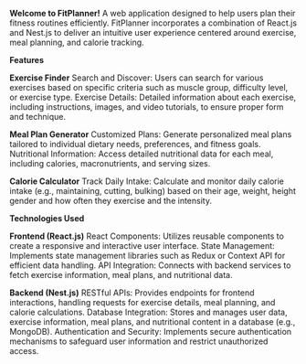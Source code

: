 
**Welcome to FitPlanner!**
         A web application designed to help users plan their fitness routines efficiently. FitPlanner incorporates a 
         combination of React.js and Nest.js to deliver an intuitive user experience centered around exercise, meal planning, and calorie tracking.



**Features**

**Exercise Finder**
Search and Discover: Users can search for various exercises based on specific criteria such as muscle group, difficulty level, or exercise type.
Exercise Details: Detailed information about each exercise, including instructions, images, and video tutorials, to ensure proper form and technique.


**Meal Plan Generator**
Customized Plans: Generate personalized meal plans tailored to individual dietary needs, preferences, and fitness goals.
Nutritional Information: Access detailed nutritional data for each meal, including calories, macronutrients, and serving sizes.


**Calorie Calculator**
Track Daily Intake: Calculate and monitor daily calorie intake (e.g., maintaining, cutting, bulking) based on their age, weight, height gender and how often they exercise and the intensity.



**Technologies Used**

**Frontend (React.js)**
React Components: Utilizes reusable components to create a responsive and interactive user interface.
State Management: Implements state management libraries such as Redux or Context API for efficient data handling.
API Integration: Connects with backend services to fetch exercise information, meal plans, and nutritional data.


**Backend (Nest.js)**
RESTful APIs: Provides endpoints for frontend interactions, handling requests for exercise details, meal planning, and calorie calculations.
Database Integration: Stores and manages user data, exercise information, meal plans, and nutritional content in a database (e.g., MongoDB).
Authentication and Security: Implements secure authentication mechanisms to safeguard user information and restrict unauthorized access.
